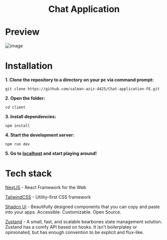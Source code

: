 <h1 align="center">Chat Application</h1>

# Preview

![image](https://github.com/salman-aziz-4425/shadcn-chat/assets/85288719/119d19db-cb43-4834-adc0-0df9dbeed590)

# Installation


**1. Clone the repository to a directory on your pc via command prompt:**

```
git clone https://github.com/salman-aziz-4425/Chat-application-FE.git
```

**2. Open the folder:**

```
cd client
```

**3. Install dependencies:**

```
npm install
```

**4. Start the development server:**

```
npm run dev
```

**5. Go to [localhost](http://localhost:3000) and start playing around!**

# Tech stack

[NextJS](https://nextjs.org/) - React Framework for the Web

[TailwindCSS](https://tailwindcss.com/) - Utility-first CSS framework

[Shadcn Ui](https://ui.shadcn.com/docs) - Beautifully designed components that you can copy and paste into your apps. Accessible. Customizable. Open Source.

[Zustand](https://zustand-demo.pmnd.rs/) - A small, fast, and scalable bearbones state management solution. Zustand has a comfy API based on hooks. It isn't boilerplatey or opinionated, but has enough convention to be explicit and flux-like.
